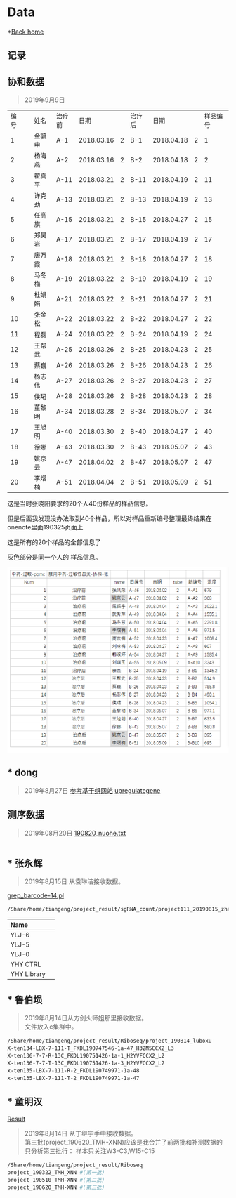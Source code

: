 # Data
*[Back home](../READMD.md)

## 记录
## 协和数据  
> 2019年9月9日

|    |  |     |      |            |   |      |            |   |      | 
|----|--|-----|------|------------|---|------|------------|---|------| 
| 编号 |  | 姓名  | 治疗前  | 日期         |   | 治疗后  | 日期         |   | 样品编号 | 
| 1  |  | 金毓申 | A-1  | 2018.03.16 | 2 | B-1  | 2018.04.18 | 2 | 1    | 
| 2  |  | 杨海燕 | A-2  | 2018.03.16 | 2 | B-2  | 2018.04.18 | 2 | 2    | 
| 3  |  | 翟真平 | A-11 | 2018.03.21 | 2 | B-11 | 2018.04.19 | 2 | 11   | 
| 4  |  | 许克劲 | A-13 | 2018.03.21 | 2 | B-13 | 2018.04.19 | 2 | 13   | 
| 5  |  | 任高旗 | A-15 | 2018.03.21 | 2 | B-15 | 2018.04.27 | 2 | 15   | 
| 6  |  | 郑昊岩 | A-17 | 2018.03.21 | 2 | B-17 | 2018.04.19 | 2 | 17   | 
| 7  |  | 唐万霞 | A-18 | 2018.03.21 | 2 | B-18 | 2018.04.27 | 2 | 18   | 
| 8  |  | 马冬梅 | A-19 | 2018.03.22 | 2 | B-19 | 2018.04.19 | 2 | 19   | 
| 9  |  | 杜娟娟 | A-21 | 2018.03.22 | 2 | B-21 | 2018.04.27 | 2 | 21   | 
| 10 |  | 张金松 | A-22 | 2018.03.22 | 2 | B-22 | 2018.04.27 | 2 | 22   | 
| 11 |  | 程磊  | A-24 | 2018.03.22 | 2 | B-24 | 2018.04.19 | 2 | 24   | 
| 12 |  | 王帮武 | A-25 | 2018.03.26 | 2 | B-25 | 2018.04.23 | 2 | 25   | 
| 13 |  | 蔡巍  | A-26 | 2018.03.26 | 2 | B-26 | 2018.04.23 | 2 | 26   | 
| 14 |  | 杨志伟 | A-27 | 2018.03.26 | 2 | B-27 | 2018.04.23 | 2 | 27   | 
| 15 |  | 侯珺  | A-28 | 2018.03.26 | 2 | B-28 | 2018.04.23 | 2 | 28   | 
| 16 |  | 董黎明 | A-34 | 2018.03.28 | 2 | B-34 | 2018.05.07 | 2 | 34   | 
| 17 |  | 王旭明 | A-40 | 2018.03.30 | 2 | B-40 | 2018.04.27 | 2 | 40   | 
| 18 |  | 徐娜  | A-43 | 2018.03.30 | 2 | B-43 | 2018.05.07 | 2 | 43   | 
| 19 |  | 姚京云 | A-47 | 2018.04.02 | 2 | B-47 | 2018.05.07 | 2 | 47   | 
| 20 |  | 李熠楠 | A-51 | 2018.04.04 | 2 | B-51 | 2018.05.09 | 2 | 51   | 


这是当时张晓阳要求的20个人40份样品的样品信息。  

但是后面我发现没办法取到40个样品，所以对样品重新编号整理最终结果在onenote里面190325页面上  

这是所有的20个样品的全部信息了  

灰色部分是同一个人的 样品信息。  

![sample](../image/190909-xiehe/xiehe_sample.png)


## * dong
> 2019年8月27日
[参考基于组网站](https://phytozome.jgi.doe.gov/pz/portal.html#!bulk?org=Org_Creinhardtii)
[upregulategene](dzj_coupregulation.xlsx)

## 测序数据
> 2019年08月20日
[190820_nuohe.txt](190820_nuohe.txt)
```

```

## * 张永辉
> 2019年8月15日 从袁琳洁接收数据。

[grep_barcode-14.pl](grep_barcode-14.pl)

```sh
/Share/home/tiangeng/project_result/sgRNA_count/project111_20190815_zhangyonghui_ylj
```

|Name |  |
|:- | :-|
|YLJ-6| |
|YLJ-5| |
|YLJ-0| |
|YHY CTRL| |
|YHY Library| |


## * 鲁伯埙
> 2019年8月14日从方剑火师姐那里接收数据。  
> 文件放入c集群中。 


```sh
/Share/home/tiangeng/project_result/Riboseq/project_190814_luboxu
X-ten134-LBX-7-111-T_FKDL190747546-1a-47_H32M5CCX2_L3
X-ten136-7-7-R-13C_FKDL190751426-1a-1_H2YVFCCX2_L2
X-ten136-7-7-T-13C_FKDL190751426-1a-3_H2YVFCCX2_L2
x-ten135-LBX-7-111-R-2_FKDL190749971-1a-48
x-ten135-LBX-7-111-T-2_FKDL190749971-1a-47
```

## * 童明汉
[Result](result_190620_XNN.md)

> 2019年8月14日 从丁继宇手中接收数据。  
> 第三批(project_190620_TMH-XNN)应该是我合并了前两批和补测数据的   
> 只分析第三批行： 样本只关注W3-C3,W15-C15    

```sh
/Share/home/tiangeng/project_result/Riboseq
project_190322_TMH_XNN #(第一批)
project_190510_TMH-XNN #(第二批)
project_190620_TMH-XNN #(第三批)
```














